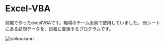 # Excel-VBA
前職で作ったexcelVBAです。職場のチーム全員で使用していました。
他シートにある訪問データを、日報に変換するプログラムです。

![sinkoukanri](https://user-images.githubusercontent.com/20613753/83878576-55c2d480-a777-11ea-9941-7d496fba8674.gif)

